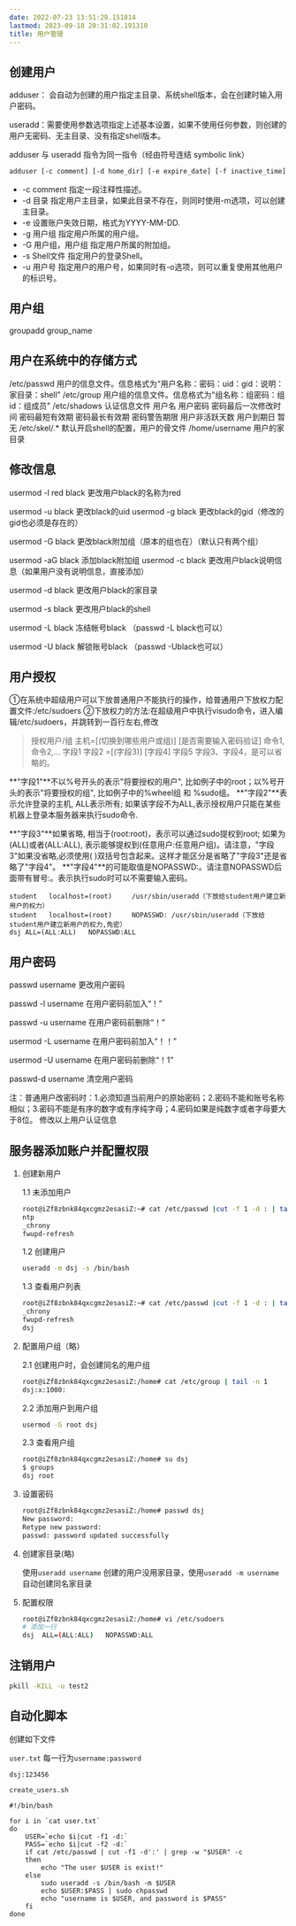 ```yaml
---
date: 2022-07-23 13:51:28.151814
lastmod: 2023-09-18 20:31:02.191310
title: 用户管理
---
```

## 创建用户

adduser： 会自动为创建的用户指定主目录、系统shell版本，会在创建时输入用户密码。

useradd：需要使用参数选项指定上述基本设置，如果不使用任何参数，则创建的用户无密码、无主目录、没有指定shell版本。

adduser 与 useradd 指令为同一指令（经由符号连结 symbolic link）

```sh
adduser [-c comment] [-d home_dir] [-e expire_date] [-f inactive_time] [-g initial_group] [-G group[,...]] [-m [-k skeleton_dir] | -M] [-p passwd] [-s shell] [-u uid [ -o]] [-n] [-r] loginid
```

- -c comment 指定一段注释性描述。
- -d 目录 指定用户主目录，如果此目录不存在，则同时使用-m选项，可以创建主目录。
- -e 设置账户失效日期，格式为YYYY-MM-DD.
- -g 用户组 指定用户所属的用户组。
- -G 用户组，用户组 指定用户所属的附加组。
- -s Shell文件 指定用户的登录Shell。
- -u 用户号 指定用户的用户号，如果同时有-o选项，则可以重复使用其他用户的标识号。



## 用户组

groupadd group_name

##  **用户在系统中的存储方式**
/etc/passwd 用户的信息文件。信息格式为“用户名称：密码：uid：gid：说明：家目录：shell”
/etc/group 用户组的信息文件。信息格式为"组名称：组密码：组id：组成员"
/etc/shadows 认证信息文件	用户名 用户密码 密码最后一次修改时间 密码最短有效期 密码最长有效期 密码警告期限 用户非活跃天数 用户到期日 暂无
/etc/skel/.* 默认开启shell的配置，用户的骨文件
/home/username 用户的家目录

## 修改信息

usermod -l red black 更改用户black的名称为red

usermod -u black 更改black的uid
usermod -g black 更改black的gid（修改的gid也必须是存在的）

usermod -G black 更改black附加组（原本的组也在）（默认只有两个组）

usermod -aG black 添加black附加组
usermod -c black 更改用户black说明信息（如果用户没有说明信息，直接添加）

usermod -d black 更改用户black的家目录

usermod -s black 更改用户black的shell

usermod -L black 冻结帐号black （passwd -L black也可以）

usermod -U black 解锁账号black （passwd -Ublack也可以）

## **用户授权**
①在系统中超级用户可以下放普通用户不能执行的操作，给普通用户下放权力配置文件:/etc/sudoers
②下放权力的方法:在超级用户中执行visudo命令，进入编辑/etc/sudoers，并跳转到一百行左右,修改

>授权用户/组 主机=[(切换到哪些用户或组)] [是否需要输入密码验证] 命令1,命令2,...
>字段1 字段2 =[(字段3)] [字段4] 字段5
>字段3、字段4，是可以省略的。

**"字段1"**不以%号开头的表示"将要授权的用户", 比如例子中的root；以%号开头的表示"将要授权的组", 比如例子中的%wheel组 和 %sudo组。
**"字段2"**表示允许登录的主机, ALL表示所有; 如果该字段不为ALL,表示授权用户只能在某些机器上登录本服务器来执行sudo命令. 

**"字段3"**如果省略, 相当于(root:root)，表示可以通过sudo提权到root; 如果为(ALL)或者(ALL:ALL), 表示能够提权到(任意用户:任意用户组)。请注意，"字段3"如果没省略,必须使用( )双括号包含起来。这样才能区分是省略了"字段3"还是省略了"字段4"。
**"字段4"**的可能取值是NOPASSWD:。请注意NOPASSWD后面带有冒号:。表示执行sudo时可以不需要输入密码。

```shell
student   localhost=(root)     /usr/sbin/useradd（下放给student用户建立新用户的权力）
student   localhost=(root)     NOPASSWD: /usr/sbin/useradd（下放给student用户建立新用户的权力,免密）
dsj	ALL=(ALL:ALL)	NOPASSWD:ALL
```

## 用户密码

passwd username 更改用户密码

passwd -l username 在用户密码前加入“！”

passwd -u username 在用户密码前删除“！”

usermod -L username 在用户密码前加入“！！”

usermod -U username 在用户密码前删除“！1”

passwd-d username 清空用户密码

注：普通用户改密码时：1.必须知道当前用户的原始密码；2.密码不能和账号名称相似；3.密码不能是有序的数字或有序纯字母；4.密码如果是纯数字或者字母要大于8位。
修改以上用户认证信息





## 服务器添加账户并配置权限

1. 创建新用户

   1.1 未添加用户

   ```bash
   root@iZf8zbnk84qxcgmz2esasiZ:~# cat /etc/passwd |cut -f 1 -d : | tail -n 3
   ntp
   _chrony
   fwupd-refresh
   ```

   1.2 创建用户

   ```bash
   useradd -m dsj -s /bin/bash
   ```

   1.3 查看用户列表
   
   ```bash
   root@iZf8zbnk84qxcgmz2esasiZ:~# cat /etc/passwd |cut -f 1 -d : | tail -n 3
   _chrony
   fwupd-refresh
   dsj
   ```
   
2. 配置用户组（略）

   2.1 创建用户时，会创建同名的用户组

   ```bash
   root@iZf8zbnk84qxcgmz2esasiZ:/home# cat /etc/group | tail -n 1
   dsj:x:1000:
   ```

   2.2 添加用户到用户组

   ```bash
   usermod -G root dsj
   ```

   2.3 查看用户组

   ```bash
   root@iZf8zbnk84qxcgmz2esasiZ:/home# su dsj
   $ groups
   dsj root
   ```

3. 设置密码

   ```bash
   root@iZf8zbnk84qxcgmz2esasiZ:/home# passwd dsj
   New password:
   Retype new password:
   passwd: password updated successfully
   ```

4. 创建家目录(略)

   使用`useradd username` 创建的用户没用家目录，使用`useradd -m username `自动创建同名家目录

5. 配置权限

   ```bash
   root@iZf8zbnk84qxcgmz2esasiZ:/home# vi /etc/sudoers
   # 添加一行
   dsj	ALL=(ALL:ALL)	NOPASSWD:ALL
   ```

   

## 注销用户

```bash
pkill -KILL -u test2
```





## 自动化脚本

创建如下文件

`user.txt` 每一行为`username:password`

```
dsj:123456
```

`create_users.sh`

```shell
#!/bin/bash 

for i in `cat user.txt` 
do 
    USER=`echo $i|cut -f1 -d:` 
    PASS=`echo $i|cut -f2 -d:` 
    if cat /etc/passwd | cut -f1 -d':' | grep -w "$USER" -c
    then 
        echo "The user $USER is exist!" 
    else 
        sudo useradd -s /bin/bash -m $USER 
        echo $USER:$PASS | sudo chpasswd
        echo "username is $USER, and password is $PASS" 
    fi 
done 
```

